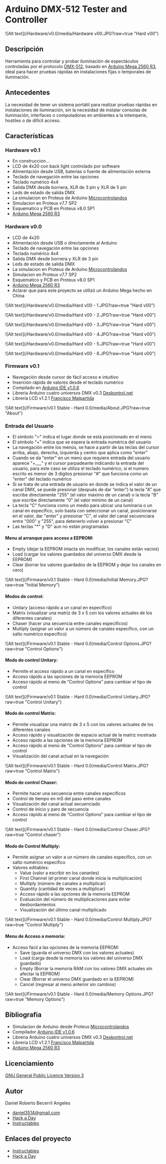 # Arduino DMX-512 Tester and Controller

![Alt text](/Hardware/v0.0/media/Hardware v00.JPG?raw=true "Hard v00")

## Descripción
Herramienta para controlar y probar iluminación de espectáculos controladas por el protocolo [DMX-512](http://es.wikipedia.org/wiki/Digital_Multiplex), basado en [Arduino Mega 2560 R3](http://www.arduino.cc/en/Main/ArduinoBoardMega2560), ideal para hacer pruebas rápidas en instalaciones fijas o temporales de iluminación.

## Antecedentes
La necesidad de tener un sistema portátil para realizar pruebas rápidas en instalaciones de iluminación, sin la necesidad de instalar consolas de iluminación, interfaces o computadoras en ambientes a la intemperie, hostiles o de difícil acceso.

## Características

### Hardware v0.1
- En construccion...
- LCD de 4x20 con back light controlado por software
- Alimentación desde USB, baterías o fuente de alimentación externa
- Teclado de navegación entre las opciones
- Teclado numérico 4x4
- Salida DMX desde bornera, XLR de 3 pin y XLR de 5 pin
- Leds de estado de salida DMX
- La simulacion en Proteus de Arduino [Microcontrolandos](http://microcontrolandos.blogspot.mx/2012/12/arduino-componentes-para-o-proteus.html)
- Simulacion en Proteus v7.7 SP2
- Esquematico y PCB en Proteus v8.0 SP1
- [Arduino Mega 2560 R3](http://www.arduino.cc/en/Main/ArduinoBoardMega2560)

### Hardware v0.0
- LCD de 4x20
- Alimentación desde USB o directamente al Arduino
- Teclado de navegación entre las opciones
- Teclado numérico 4x4
- Salida DMX desde bornera y XLR de 3 pin
- Leds de estado de salida DMX
- La simulacion en Proteus de Arduino [Microcontrolandos](http://microcontrolandos.blogspot.mx/2012/12/arduino-componentes-para-o-proteus.html)
- Simulacion en Proteus v7.7 SP2
- Esquematico y PCB en Proteus v8.0 SP1
- [Arduino Mega 2560 R3](http://www.arduino.cc/en/Main/ArduinoBoardMega2560)
- Aclarar que para este proyecto se utilizó un Arduino Mega hecho en China

![Alt text](/Hardware/v0.0/media/Hard v00 - 1.JPG?raw=true "Hard v00")

![Alt text](/Hardware/v0.0/media/Hard v00 - 2.JPG?raw=true "Hard v00")

![Alt text](/Hardware/v0.0/media/Hard v00 - 3.JPG?raw=true "Hard v00")

![Alt text](/Hardware/v0.0/media/Hard v00 - 4.JPG?raw=true "Hard v00")

![Alt text](/Hardware/v0.0/media/Hard v00 - 5.JPG?raw=true "Hard v00")

![Alt text](/Hardware/v0.0/media/Hard v00 - 6.JPG?raw=true "Hard v00")

### Firmware v0.1
- Navegación desde cursor de fácil acceso e intuitivo
- Inserción rápida de valores desde el teclado numérico
- Compilado en [Arduino IDE v1.0.6](http://www.arduino.cc/en/Main/OldSoftwareReleases)
- Libreria Arduino cuatro universos DMX v0.3 [Deskontrol.net](http://www.deskontrol.net/blog/libreria-arduino-cuatro-universos-dmx/)
- Libreria LCD v1.2.1 [Francisco Malpartida](https://bitbucket.org/fmalpartida/new-liquidcrystal/wiki/Home)

![Alt text](/Firmware/v0.1 Stable - Hard 0.0/media/About.JPG?raw=true "About")

### Entrada del Usuario
- El símbolo ">" indica el lugar donde se está posicionado en el menú
- El símbolo “+” indica que se espera la entrada numérica del usuario
- La navegación entre los menús, se hace a partir de las teclas del cursor arriba, abajo, derecha, izquierda y centro que aplica como "enter"
- Cuando se da "enter" en un menú que requiere entrada del usuario aparece "+___" y el cursor parpadeante indicando la entrada del usuario, para este caso se utiliza el teclado numérico, si el numero escrito es menor de 3 dígitos presionar "#" que funciona como un "enter" del teclado numérico
- Si se trata de una entrada de usuario en donde se indica el valor de un canal DMX, se puede presionar (después de dar “enter”) la tecla "A" que escribe directamente "255" (el valor máximo de un canal) o la tecla "B" que escribe directamente "0" (el valor mínimo de un canal)
- La tecla "C" funciona como un medio para ubicar una luminaria o un canal en específico, solo basta con seleccionar un canal, posicionarse en el valor, dar "enter" y presionar "C", el valor del canal secuenciara entre "000" y "255", para detenerlo volver a presionar "C"
- Las teclas "*" y "D" aun no están programadas

#### Menu al arranque para acceso a EEPROM:
- Empty (dejar la EEPROM intacta sin modificar, los canales están vacios)
- Load  (cargar los valores guardados del universo DMX desde la EEPROM)
- Clear (borrar los valores guardados de la EEPROM y dejar los canales en cero)

![Alt text](/Firmware/v0.1 Stable - Hard 0.0/media/Initial Memory.JPG?raw=true "Initial Memory")

#### Modos de control:
- Unitary  (acceso rápido a un canal en específico)
- Matrix   (visualizar una matriz de 3 x 5 con los valores actuales de los diferentes canales)
- Chaser   (hacer una secuencia entre canales específicos)
- Multiply (asignar un valor a un número de canales específico, con un salto numérico especifico)

![Alt text](/Firmware/v0.1 Stable - Hard 0.0/media/Control Options.JPG?raw=true "Control Options")

#### Modo de control Unitary:
- Permite el acceso rápido a un canal en específico
- Acceso rápido a las opciones de la memoria EEPROM
- Acceso rápido al menú de “Control Options” para cambiar el tipo de control

![Alt text](/Firmware/v0.1 Stable - Hard 0.0/media/Control Unitary.JPG?raw=true "Control Unitary")

#### Modo de control Matrix: 
- Permite visualizar una matriz de 3 x 5 con los valores actuales de los diferentes canales
- Acceso rápido y visualización de espacio actual de la matriz mostrada
- Acceso rápido a las opciones de la memoria EEPROM
- Acceso rápido al menú de “Control Options” para cambiar el tipo de control
- Visualización del canal actual en la navegación

![Alt text](/Firmware/v0.1 Stable - Hard 0.0/media/Control Matrix.JPG?raw=true "Control Matrix")

#### Modo de control Chaser:
- Permite hacer una secuencia entre canales específicos
- Control de tiempo en mS del paso entre canales
- Visualización del canal actual secuenciado
- Control de inicio y paro de secuencia
- Acceso rápido al menú de “Control Options” para cambiar el tipo de control

![Alt text](/Firmware/v0.1 Stable - Hard 0.0/media/Control Chaser.JPG?raw=true "Control chaser")

#### Modo de Control Multiply:
- Permite asignar un valor a un número de canales específico, con un salto numérico especifico
- Valores editables:
  - Value (valor a escribir en los cananles)
  - First Channel (el primer canal donde inicia la multiplicación)
  - Multiply (número de canales a multiplicar)
  - Quantity (cantidad de veces a multiplicar) 
  - Acceso rápido a las opciones de la memoria EEPROM
  - Evaluación del número de multiplicaciones para evitar desbordamientos
  - Visualización del último canal multiplicado
  
![Alt text](/Firmware/v0.1 Stable - Hard 0.0/media/Control Multiply.JPG?raw=true "Control Multiply")

#### Menu de Acceso a memoria:
- Acceso fácil a las opciones de la memoria EEPROM:
  - Save   (guarda el universo DMX con los valores actuales)
  - Load   (carga desde la memoria los valores del universo DMX guardado)
  - Empty  (Borrar la memoria RAM con los valores DMX actuales sin afectar la EEPROM)
  - Clear  (Borrar el universo DMX guardado en la EEPROM)
  - Cancel (regresar al menú anterior sin cambios)
  
![Alt text](/Firmware/v0.1 Stable - Hard 0.0/media/Memory Options.JPG?raw=true "Memory Options")

## Bibliografia
- Simulacion de Arduino desde Proteus [Microcontrolandos](http://microcontrolandos.blogspot.mx/2012/12/arduino-componentes-para-o-proteus.html)
- Compilador [Arduino IDE v1.0.6](http://www.arduino.cc/en/Main/OldSoftwareReleases)
- Libreria Arduino cuatro universos DMX v0.3 [Deskontrol.net](http://www.deskontrol.net/blog/libreria-arduino-cuatro-universos-dmx/)
- Libreria LCD v1.2.1 [Francisco Malpartida](https://bitbucket.org/fmalpartida/new-liquidcrystal/wiki/Home)
- [Arduino Mega 2560 R3](http://www.arduino.cc/en/Main/ArduinoBoardMega2560)

## Licenciamiento
[GNU General Public Licence Version 3](/LICENSE)

## Autor
Daniel Roberto Becerril Angeles

- [daniel3514@gmail.com](mailto:daniel3514@gmail.com)
- [Hack a Day](https://hackaday.io/daniel3514)
- [Instructables](http://www.instructables.com/member/daniel3514/)

## Enlaces del proyecto
- [Instructables](http://www.instructables.com/id/Arduino-DMX-512-Tester-and-Controller/)
- [Hack a Day](https://hackaday.io/project/5342-arduino-dmx-512-tester-and-controller)
